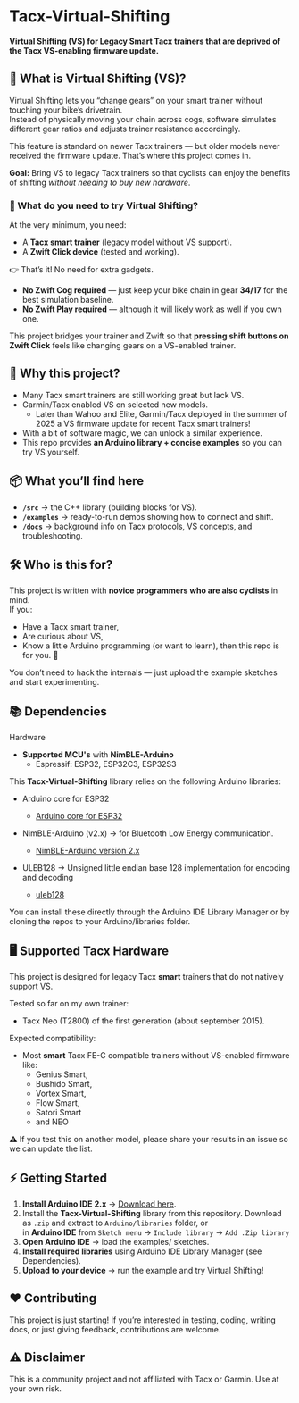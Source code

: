 # Tacx-Virtual-Shifting

**Virtual Shifting (VS) for Legacy Smart Tacx trainers that are deprived of the Tacx VS-enabling firmware update.**

## 🚴 What is Virtual Shifting (VS)?
Virtual Shifting lets you “change gears” on your smart trainer without touching your bike’s drivetrain.  
Instead of physically moving your chain across cogs, software simulates different gear ratios and adjusts trainer resistance accordingly.  

This feature is standard on newer Tacx trainers — but older models never received the firmware update. That’s where this project comes in.  

**Goal:** Bring VS to legacy Tacx trainers so that cyclists can enjoy the benefits of shifting *without needing to buy new hardware*.  

### 🔧 What do you need to try Virtual Shifting?
At the very minimum, you need:  
- A **Tacx smart trainer** (legacy model without VS support).  
- A **Zwift Click device** (tested and working).  

👉 That’s it! No need for extra gadgets.  

- **No Zwift Cog required** — just keep your bike chain in gear **34/17** for the best simulation baseline.  
- **No Zwift Play required** — although it will likely work as well if you own one.  

This project bridges your trainer and Zwift so that **pressing shift buttons on Zwift Click** feels like changing gears on a VS-enabled trainer.  


## 🌟 Why this project?
- Many Tacx smart trainers are still working great but lack VS.  
- Garmin/Tacx enabled VS on selected new models.
  - Later than Wahoo and Elite, Garmin/Tacx deployed in the summer of 2025 a VS firmware update for recent Tacx smart trainers!
- With a bit of software magic, we can unlock a similar experience.  
- This repo provides **an Arduino library + concise examples** so you can try VS yourself.  

## 📦 What you’ll find here
- **`/src`** → the C++ library (building blocks for VS).  
- **`/examples`** → ready-to-run demos showing how to connect and shift.  
- **`/docs`** → background info on Tacx protocols, VS concepts, and troubleshooting.  

## 🛠 Who is this for?
This project is written with **novice programmers who are also cyclists** in mind.  
If you:  
- Have a Tacx smart trainer,  
- Are curious about VS,  
- Know a little Arduino programming (or want to learn), then this repo is for you. 🚀  

You don’t need to hack the internals — just upload the example sketches and start experimenting.  

## 📚 Dependencies
Hardware
+ **Supported MCU's** with **NimBLE-Arduino**
    - Espressif: ESP32, ESP32C3, ESP32S3

This **Tacx-Virtual-Shifting** library relies on the following Arduino libraries:
+ Arduino core for ESP32
  - [Arduino core for ESP32](https://github.com/espressif/arduino-esp32)

+ NimBLE-Arduino (v2.x) → for Bluetooth Low Energy communication.
  - [NimBLE-Arduino version 2.x](https://github.com/h2zero/NimBLE-Arduino)

+ ULEB128 → Unsigned little endian base 128 implementation for encoding and decoding
  - [uleb128](https://github.com/bolderflight/uleb128)

You can install these directly through the Arduino IDE Library Manager or by cloning the repos to your Arduino/libraries folder.

## 🖥️ Supported Tacx Hardware

This project is designed for legacy Tacx **smart** trainers that do not natively support VS.

Tested so far on my own trainer:

- Tacx Neo (T2800) of the first generation (about september 2015).

Expected compatibility:
- Most **smart** Tacx FE-C compatible trainers without VS-enabled firmware like:
  - Genius Smart,
  - Bushido Smart,
  - Vortex Smart,
  - Flow Smart,
  - Satori Smart
  - and NEO

⚠️ If you test this on another model, please share your results in an issue so we can update the list.

## ⚡ Getting Started
1. **Install Arduino IDE 2.x** → [Download here](https://www.arduino.cc/en/software).  
2. Install the **Tacx-Virtual-Shifting** library from this repository. Download as `.zip` and extract to `Arduino/libraries` folder, or <br>in <b>Arduino IDE</b> from `Sketch menu` -> `Include library` -> `Add .Zip library`<br>
3. **Open Arduino IDE** → load the examples/ sketches.
4. **Install required libraries** using Arduino IDE Library Manager (see Dependencies).
5. **Upload to your device** → run the example and try Virtual Shifting!

## ❤️ Contributing

This project is just starting!
If you’re interested in testing, coding, writing docs, or just giving feedback, contributions are welcome.

## ⚠️ Disclaimer

This is a community project and not affiliated with Tacx or Garmin.
Use at your own risk.
